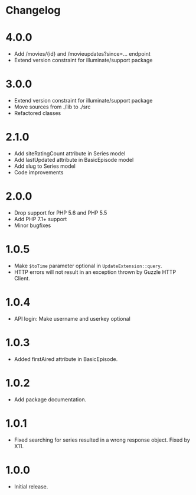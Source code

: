 # Changelog

# 4.0.0

* Add /movies/{id} and /movieupdates?since=... endpoint
* Extend version constraint for illuminate/support package

# 3.0.0

* Extend version constraint for illuminate/support package
* Move sources from ./lib to ./src
* Refactored classes

# 2.1.0

* Add siteRatingCount attribute in Series model
* Add lastUpdated attribute in BasicEpisode model
* Add slug to Series model
* Code improvements

# 2.0.0

* Drop support for PHP 5.6 and PHP 5.5
* Add PHP 7.1+ support
* Minor bugfixes

# 1.0.5
* Make `$toTime` parameter optional in `UpdateExtension::query`.
* HTTP errors will not result in an exception thrown by Guzzle HTTP Client.

# 1.0.4
* API login: Make username and userkey optional

# 1.0.3
* Added firstAired attribute in BasicEpisode.

# 1.0.2
* Add package documentation.

# 1.0.1
* Fixed searching for series resulted in a wrong response object. Fixed by X11.

# 1.0.0
* Initial release.
